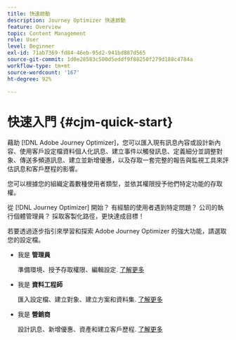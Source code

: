 ```yaml
---
title: 快速啟動
description: Journey Optimizer 快速啟動
feature: Overview
topic: Content Management
role: User
level: Beginner
exl-id: 71ab7369-fd84-46eb-95d2-941bd887d565
source-git-commit: 1d0e28583c500d5eddf9f88250f279d188c4784a
workflow-type: tm+mt
source-wordcount: '167'
ht-degree: 92%

---
```


# 快速入門 {#cjm-quick-start}

藉助 [!DNL Adobe Journey Optimizer]，您可以匯入現有訊息內容或設計新內容、使用客戶設定檔資料個人化訊息、建立事件以觸發訊息、定義細分並調整對象、傳送多頻道訊息、建立並新增優惠，以及存取一套完整的報告與監視工具來評估訊息和客戶歷程的影響。

您可以根據您的組織定義數種使用者類型，並依其權限授予他們特定功能的存取權。

從 [!DNL Journey Optimizer] 開始？ 有經驗的使用者遇到特定問題？ 公司的執行個體管理員？ 採取客製化路徑，更快達成目標！

若要透過逐步指引來學習和探索 Adobe Journey Optimizer 的強大功能，請選取您的設定檔。

* 我是 **管理員**

   準備環境、授予存取權限、編輯設定. [了解更多](path/administrator.md)

* 我是 **資料工程師**

   匯入設定檔、建立對象、建立方案和資料集. [了解更多](path/data-engineer.md)

* 我是 **營銷商**

   設計訊息、新增優惠、資產和建立客戶歷程. [了解更多](path/marketer.md)
